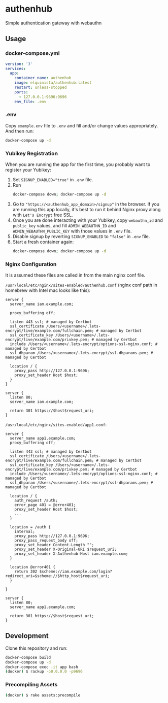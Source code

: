 # authenhub
Simple authentication gateway with webauthn

## Usage

### docker-compose.yml
```yaml
version: '3'
services:
  app:
    container_name: authenhub
    image: elquimista/authenhub:latest
    restart: unless-stopped
    ports:
      - 127.0.0.1:9696:9696
    env_file: .env
```

### .env
Copy `example.env` file to `.env` and fill and/or change values appropriately. And then run:
```sh
docker-compose up -d
```

### Yubikey Registration
When you are running the app for the first time, you probably want to register your Yubikey:
1. Set `SIGNUP_ENABLED="true"` in `.env` file.
1. Run
   ```sh
   docker-compose down; docker-compose up -d
   ```
1. Go to `"https://<authenhub_app_domain>/signup"` in the browser. If you are running this app locally, it's best to run it behind Nginx proxy along with `Let's Encrypt` free SSL.
1. Once you are done interacting with your Yubikey, copy `webauthn_id` and `public_key` values, and fill `ADMIN_WEBAUTHN_ID` and `ADMIN_WEBAUTHN_PUBLIC_KEY` with those values in `.env` file.
1. Disable signup by reverting `SIGNUP_ENABLED` to `"false"` in `.env` file.
1. Start a fresh container again:
   ```sh
   docker-compose down; docker-compose up -d
   ```

### Nginx Configuration
It is assumed these files are called in from the main nginx conf file.

`/usr/local/etc/nginx/sites-enabled/authenhub.conf` (nginx conf path in homebrew with Intel mac looks like this):
```nginx
server {
  server_name iam.example.com;

  proxy_buffering off;

  listen 443 ssl; # managed by Certbot
  ssl_certificate /Users/<username>/.lets-encrypt/live/example.com/fullchain.pem; # managed by Certbot
  ssl_certificate_key /Users/<username>/.lets-encrypt/live/example.com/privkey.pem; # managed by Certbot
  include /Users/<username>/.lets-encrypt/options-ssl-nginx.conf; # managed by Certbot
  ssl_dhparam /Users/<username>/.lets-encrypt/ssl-dhparams.pem; # managed by Certbot

  location / {
    proxy_pass http://127.0.0.1:9696;
    proxy_set_header Host $host;
  }
}

server {
  listen 80;
  server_name iam.example.com;

  return 301 https://$host$request_uri;
}
```

`/usr/local/etc/nginx/sites-enabled/app1.conf`:
```nginx
server {
  server_name app1.example.com;
  proxy_buffering off;

  listen 443 ssl; # managed by Certbot
  ssl_certificate /Users/<username>/.lets-encrypt/live/example.com/fullchain.pem; # managed by Certbot
  ssl_certificate_key /Users/<username>/.lets-encrypt/live/example.com/privkey.pem; # managed by Certbot
  include /Users/<username>/.lets-encrypt/options-ssl-nginx.conf; # managed by Certbot
  ssl_dhparam /Users/<username>/.lets-encrypt/ssl-dhparams.pem; # managed by Certbot

  location / {
    auth_request /auth;
    error_page 401 = @error401;
    proxy_set_header Host $host;
    ...
  }

  location = /auth {
    internal;
    proxy_pass http://127.0.0.1:9696;
    proxy_pass_request_body off;
    proxy_set_header Content-Length "";
    proxy_set_header X-Original-URI $request_uri;
    proxy_set_header X-Authenhub-Host iam.example.com;
  }

  location @error401 {
    return 302 $scheme://iam.example.com/login?redirect_uri=$scheme://$http_host$request_uri;
  }

}

server {
  listen 80;
  server_name app1.example.com;

  return 301 https://$host$request_uri;
}
```

## Development

Clone this repository and run:
```sh
docker-compose build
docker-compose up -d
docker-compose exec -it app bash
(docker) $ rackup -o0.0.0.0 -p9696
```

### Precompiling Assets
```sh
(docker) $ rake assets:precompile
```
